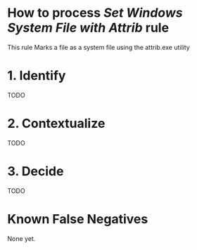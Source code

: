 # How to process *Set Windows System File with Attrib* rule
This rule Marks a file as a system file using the attrib.exe utility

# 1. Identify
TODO

# 2. Contextualize
TODO

# 3. Decide
TODO

# Known False Negatives
None yet.

